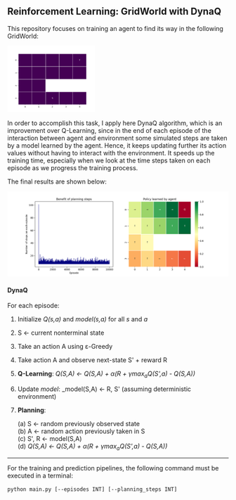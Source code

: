 ## Reinforcement Learning: GridWorld with DynaQ

This repository focuses on training an agent to find its way in the following GridWorld:

<img src="./utils/env.png" alt="drawing" width="200"/>


In order to accomplish this task, I apply here DynaQ algorithm, which is an improvement over Q-Learning, since in the end of each episode of the interaction between agent and environment some simulated steps are taken by a model learned by the agent. Hence, it keeps updating further its action values without having to interact with the environment. It speeds up the training time, especially when we look at the time steps taken on each episode as we progress the training process.

The final results are shown below:

![png](./utils/results.png)


#### DynaQ

For each episode:

1. Initialize _Q(s,a)_ and _model(s,a)_ for all _s_ and _a_
2. S <- current nonterminal state
3. Take an action A using ε-Greedy
4. Take action A and observe next-state S' + reward R
5. **Q-Learning**: _Q(S,A) <- Q(S,A) + α(R + γmax<sub>a</sub>Q(S',a) - Q(S,A))_
6. Update _model_: _model(S,A) <- R, S' (assuming deterministic environment)
7. **Planning**:

    (a) S <- random previously observed state  
    (b) A <- random action previously taken in S  
    (c) S', R <- model(S,A)  
    (d) _Q(S,A) <- Q(S,A) + α(R + γmax<sub>a</sub>Q(S',a) - Q(S,A))_

_______


For the training and prediction pipelines, the following command must be executed in a terminal:


```
python main.py [--episodes INT] [--planning_steps INT]
```